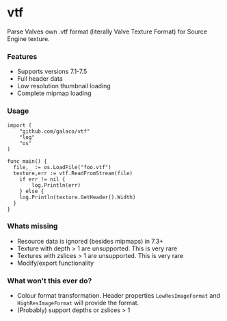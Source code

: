# vtf
Parse Valves own .vtf format (literally Valve Texture Format) for Source Engine texture.

### Features
* Supports versions 7.1-7.5
* Full header data
* Low resolution thumbnail loading
* Complete mipmap loading

### Usage
```
import (  
	"github.com/galaco/vtf"
	"log"
	"os"
)

func main() {
  file,_ := os.LoadFile("foo.vtf")
  texture,err := vtf.ReadFromStream(file)
	if err != nil {
		log.Println(err)
	} else {
    log.Println(texture.GetHeader().Width)
  }
}

```

### Whats missing
* Resource data is ignored (besides mipmaps) in 7.3+
* Texture with depth > 1 are unsupported. This is very rare
* Textures with zslices > 1 are unsupported. This is very rare
* Modify/export functionality

### What won't this ever do?
* Colour format transformation. Header properties `LowResImageFormat` and `HighResImageFormat` will provide the format.
* (Probably) support depths or zslices > 1
